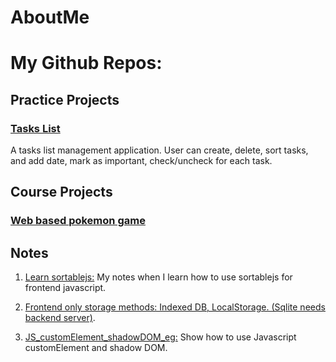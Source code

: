 # AboutMe

# My Github Repos:

## Practice Projects

### [Tasks List](https://github.com/DayuanTan/app_tasks_list)
A tasks list management application. User can create, delete, sort tasks, and add date, mark as important, check/uncheck for each task.


## Course Projects

### [Web based pokemon game ](https://github.com/DayuanTan/pokemon_web_game)



## Notes
1. [Learn sortablejs:](https://github.com/DayuanTan/learn_sortablejs)
My notes when I learn how to use sortablejs for frontend javascript.

2. [Frontend only storage methods: Indexed DB, LocalStorage. (Sqlite needs backend server)](https://github.com/DayuanTan/sqlite_example).

3. [JS_customElement_shadowDOM_eg:](https://github.com/DayuanTan/JS_customElement_shadowDOM_eg)
Show how to use Javascript customElement and shadow DOM.
